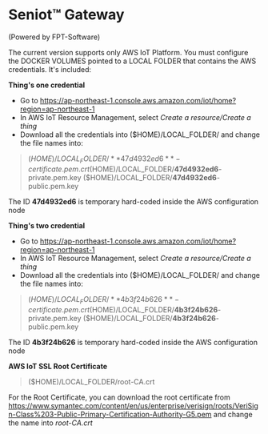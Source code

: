 # Seniot™ Gateway

(Powered by FPT-Software)

The current version supports only AWS IoT Platform. You must configure the DOCKER VOLUMES pointed to a LOCAL FOLDER that contains the AWS credentials. It's included:

**Thing's one credential**
+ Go to https://ap-northeast-1.console.aws.amazon.com/iot/home?region=ap-northeast-1
+ In AWS IoT Resource Management, select *Create a resource/Create a thing*
+ Download all the credentials into ($HOME)/LOCAL_FOLDER/ and change the file names into:

>($HOME)/LOCAL_FOLDER/**47d4932ed6**-certificate.pem.crt
($HOME)/LOCAL_FOLDER/**47d4932ed6**-private.pem.key
($HOME)/LOCAL_FOLDER/**47d4932ed6**-public.pem.key

The ID **47d4932ed6** is temporary hard-coded inside the AWS configuration node

**Thing's two credential**
+ Go to https://ap-northeast-1.console.aws.amazon.com/iot/home?region=ap-northeast-1
+ In AWS IoT Resource Management, select *Create a resource/Create a thing*
+ Download all the credentials into ($HOME)/LOCAL_FOLDER/ and change the file names into:

>($HOME)/LOCAL_FOLDER/**4b3f24b626**-certificate.pem.crt
($HOME)/LOCAL_FOLDER/**4b3f24b626**-private.pem.key
($HOME)/LOCAL_FOLDER/**4b3f24b626**-public.pem.key

The ID **4b3f24b626** is temporary hard-coded inside the AWS configuration node

**AWS IoT SSL Root Certificate**

>($HOME)/LOCAL_FOLDER/root-CA.crt

For the Root Certificate, you can download the root certificate from https://www.symantec.com/content/en/us/enterprise/verisign/roots/VeriSign-Class%203-Public-Primary-Certification-Authority-G5.pem and change the name into *root-CA.crt*
